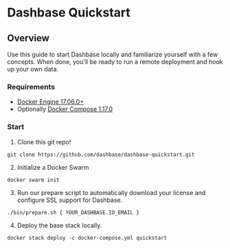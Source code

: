 # Dashbase Quickstart

## Overview
Use this guide to start Dashbase locally and familiarize yourself with a few concepts. When done, you'll be ready to run a remote deployment and hook up your own data.

### Requirements

- [Docker Engine 17.06.0+](https://www.docker.com/community-edition#/download)
- Optionally [Docker Compose 1.17.0](https://docs.docker.com/compose/install)

### Start

1. Clone this git repo!

  `git clone https://github.com/dashbase/dashbase-quickstart.git`

2. Initialize a Docker Swarm

  `docker swarm init`

3. Run our prepare script to automatically download your license and configure SSL support for Dashbase.

  `./bin/prepare.sh { YOUR_DASHBASE.IO_EMAIL }`

4. Deploy the base stack locally.

  `docker stack deploy -c docker-compose.yml quickstart`
